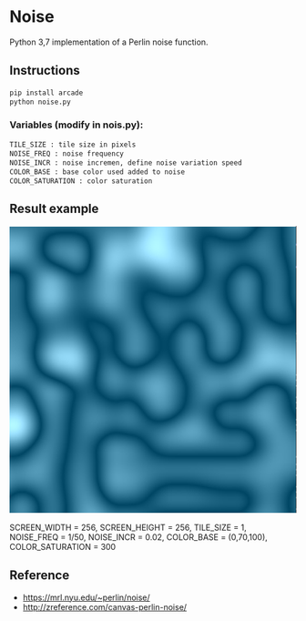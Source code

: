 # Noise
Python 3,7 implementation of a Perlin noise function.

## Instructions
```
pip install arcade
python noise.py
```
### Variables (modify in nois.py):
```
TILE_SIZE : tile size in pixels
NOISE_FREQ : noise frequency
NOISE_INCR : noise incremen, define noise variation speed
COLOR_BASE : base color used added to noise 
COLOR_SATURATION : color saturation
```
## Result example
![](results/noise004664.PNG)

SCREEN_WIDTH = 256, SCREEN_HEIGHT = 256, TILE_SIZE = 1, 
NOISE_FREQ = 1/50, NOISE_INCR = 0.02, 
COLOR_BASE = (0,70,100), COLOR_SATURATION = 300

## Reference
- https://mrl.nyu.edu/~perlin/noise/
- http://zreference.com/canvas-perlin-noise/


